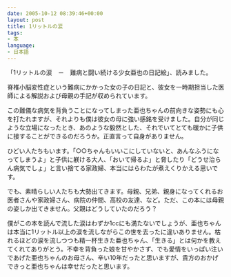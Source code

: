 ```yaml
---
date: 2005-10-12 08:39:46+00:00
layout: post
title: 1リットルの涙
tags:
- 本
language:
- 日本語
---
```


「1リットルの涙　－　難病と闘い続ける少女亜也の日記絵」、読みました。

脊椎小脳変性症という難病にかかった女の子の日記と、彼女を一時期担当した医師による解説および母親の手記が収められています。

この難儀な病気を背負うことになってしまった亜也ちゃんの前向きな姿勢にも心を打たれますが、それよりも僕は彼女の母に強い感銘を受けました。自分が同じような立場になったとき、あのような毅然とした、それでいてとても暖かに子供に接することができるのだろうか。正直言って自身がありません。

ひどい人たちもいます。「○○ちゃんもいいこにしていないと、あんなふうになってしまうよ」と子供に躾ける大人、「おいて帰るよ」と脅したり「どうせ治らん病気でしょ」と言い捨てる家政婦、本当にはらわたが煮えくりかえる思いです。

でも、素晴らしい人たちも大勢出てきます。母親、兄弟、親身になってくれるお医者さんや家政婦さん、病院の仲間、高校の友達、など。ただ、この本には母親の姿しか出てきません。父親はどうしていたのだろう？

僕がこの本を読んで流した涙はわずか1ccにも満たないでしょうが、亜也ちゃんは本当に1リットル以上の涙を流しながらこの世を去ったに違いありません。枯れるほどの涙を流しつつも精一杯生きた亜也ちゃん、「生きる」とは何かを教えてくれてありがとう。不幸を背負った娘を甘やかさず、でも愛情をいっぱい注いであげた亜也ちゃんのお母さん、辛い10年だったと思いますが、貴方のおかげできっと亜也ちゃんは幸せだったと思います。
